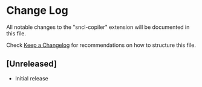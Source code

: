 # Change Log

All notable changes to the "sncl-copiler" extension will be documented in this file.

Check [Keep a Changelog](http://keepachangelog.com/) for recommendations on how to structure this file.

## [Unreleased]

- Initial release